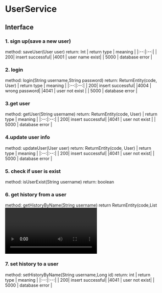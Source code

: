 # UserService
## Interface
### 1. sign up(save a new user)
method: saveUser(User user)
return: Int
| return type | meaning |
|:--:|:--:|
| 200| insert successful|
|4001 | user name exist|
| 5000 | database error |

### 2. login
method: login(String username,String password)
return: ReturnEntity(code, User)
| return type | meaning |
|:--:|:--:|
| 200| insert successful|
|4004 | wrong password|
|4041 | user not exist |
| 5000 | database error |

### 3.get user
method: getUser(String username)
return: ReturnEntity(code, User)
| return type | meaning |
|:--:|:--:|
| 200| insert successful|
|4041 | user not exist |
| 5000 | database error |

### 4.update user info
method: updateUser(User user)
return: ReturnEntity(code, User)
| return type | meaning |
|:--:|:--:|
| 200| insert successful|
|4041 | user not exist|
| 5000 | database error |

### 5. check if user is exist
method: isUserExist(String username)
return: boolean

### 6. get history from a user
method: getHistoryByName(String username)
return ReturnEntity(code,List<Video>)
| return type | meaning |
|:--:|:--:|
| 200| successful|
|4041 | user not exist|
| 5000 | database error |

### 7. set history to a user
method: setHistoryByName(String username,Long id)
return: int
| return type | meaning |
|:--:|:--:|
| 200| insert successful|
|4041 | user not exist|
| 5000 | database error |